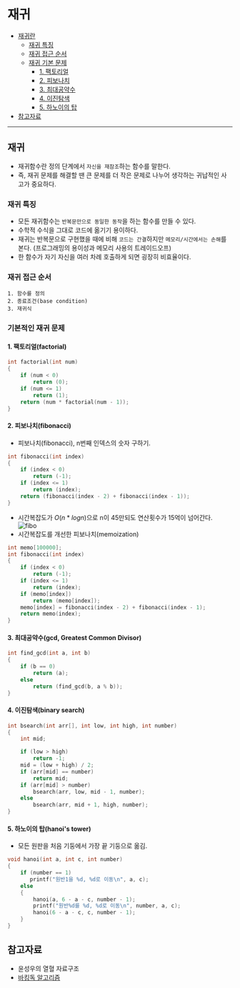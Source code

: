 # 재귀
- [재귀란](#재귀)
	- [재귀 특징](#재귀-특징)
	- [재귀 접근 순서](#재귀-접근-순서)
	- [재귀 기본 문제](#기본적인-재귀-문제)
		- [1. 팩토리얼](#1-팩토리얼factorial)
		- [2. 피보나치](#2-피보나치fibonacci)
		- [3. 최대공약수](#3-최대공약수gcd-greatest-common-divisor)
		- [4. 이진탐색](#4-이진탐색binary-search)
		- [5. 하노이의 탑](#5-하노이의-탑hanois-tower)		
- [참고자료](#참고자료)
------

## 재귀
- 재귀함수란 정의 단계에서 `자신을 재참조`하는 함수를 말한다.
- 즉, 재귀 문제를 해결할 땐 큰 문제를 더 작은 문제로 나누어 생각하는 귀납적인 사고가 중요하다.

### 재귀 특징
- 모든 재귀함수는 `반복문만으로 동일한 동작`을 하는 함수를 만들 수 있다.
- 수학적 수식을 그대로 코드에 옮기기 용이하다.
- 재귀는 반복문으로 구현했을 때에 비해 `코드는 간결`하지만 `메모리/시간에서는 손해`를 본다. (프로그래밍의 용이성과 메모리 사용의 트레이드오프)
- 한 함수가 자기 자신을 여러 차례 호출하게 되면 굉장히 비효율이다.

### 재귀 접근 순서
	1. 함수를 정의
	2. 종료조건(base condition)
	3. 재귀식

### 기본적인 재귀 문제
#### 1. 팩토리얼(factorial)
```c
int	factorial(int num)
{
	if (num < 0)
		return (0);
	if (num <= 1)
		return (1);
	return (num * factorial(num - 1));
}
```
#### 2. 피보나치(fibonacci)
- 피보나치(fibonacci), n번째 인덱스의 숫자 구하기.
```c
int fibonacci(int index)
{
	if (index < 0)
		return (-1);
	if (index <= 1)
		return (index);
	return (fibonacci(index - 2) + fibonacci(index - 1));
}
```
- 시간복잡도가 $O(n*logn)$으로 n이 45만되도 연산횟수가 15억이 넘어간다.
![fibo](https://user-images.githubusercontent.com/67992469/170817031-cca7c0d6-13ec-4d13-bc61-7a2655329b43.png)
- 시간복잡도를 개선한 피보나치(memoization)
```c
int	memo[100000];
int fibonacci(int index)
{
	if (index < 0)
		return (-1);
	if (index <= 1)
		return (index);
	if (memo[index])
		return (memo[index]);
	memo[index] = fibonacci(index - 2) + fibonacci(index - 1);
	return memo(index);
}
```
#### 3. 최대공약수(gcd, Greatest Common Divisor)
```c
int find_gcd(int a, int b)
{
	if (b == 0)
		return (a);
	else
		return (find_gcd(b, a % b));
}
```
#### 4. 이진탐색(binary search)
```c
int bsearch(int arr[], int low, int high, int number)
{
    int mid;

    if (low > high)
        return -1;
    mid = (low + high) / 2;
    if (arr[mid] == number)
        return mid;
    if (arr[mid] > number)
        bsearch(arr, low, mid - 1, number);
    else
        bsearch(arr, mid + 1, high, number);
}
```
#### 5. 하노이의 탑(hanoi's tower)
- 모든 원판을 처음 기둥에서 가장 끝 기둥으로 옮김.
```c
void hanoi(int a, int c, int number)
{
    if (number == 1)
       printf("원반1을 %d, %d로 이동\n", a, c);
    else
    {
        hanoi(a, 6 - a - c, number - 1);
        printf("원반%d를 %d, %d로 이동\n", number, a, c);
        hanoi(6 - a - c, c, number - 1);
    }
}
```
## 참고자료
- 윤성우의 열혈 자료구조
- [바킹독 알고리즘](https://blog.encrypted.gg/943)

